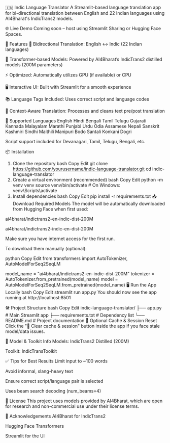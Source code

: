 🇮🇳 Indic Language Translator
A Streamlit-based language translation app for bi-directional translation between English and 22 Indian languages using AI4Bharat's IndicTrans2 models.

🌐 Live Demo
Coming soon – host using Streamlit Sharing or Hugging Face Spaces.

🚀 Features
🔁 Bidirectional Translation: English ↔ Indic (22 Indian languages)

🤖 Transformer-based Models: Powered by AI4Bharat’s IndicTrans2 distilled models (200M parameters)

⚡ Optimized: Automatically utilizes GPU (if available) or CPU

🖥️ Interactive UI: Built with Streamlit for a smooth experience

📚 Language Tags Included: Uses correct script and language codes

🧠 Context-Aware Translation: Processes and cleans text pre/post translation

🧪 Supported Languages
English	Hindi	Bengali	Tamil	Telugu	Gujarati
Kannada	Malayalam	Marathi	Punjabi	Urdu	Odia
Assamese	Nepali	Sanskrit	Kashmiri	Sindhi	Maithili
Manipuri	Bodo	Santali	Konkani	Dogri	

Script support included for Devanagari, Tamil, Telugu, Bengali, etc.

📦 Installation
1. Clone the repository
bash
Copy
Edit
git clone https://github.com/yourusername/indic-language-translator.git
cd indic-language-translator
2. Create a virtual environment (recommended)
bash
Copy
Edit
python -m venv venv
source venv/bin/activate  # On Windows: venv\Scripts\activate
3. Install dependencies
bash
Copy
Edit
pip install -r requirements.txt
📥 Download Required Models
The model will be automatically downloaded from Hugging Face when first used:

ai4bharat/indictrans2-en-indic-dist-200M

ai4bharat/indictrans2-indic-en-dist-200M

Make sure you have internet access for the first run.

To download them manually (optional):

python
Copy
Edit
from transformers import AutoTokenizer, AutoModelForSeq2SeqLM

model_name = "ai4bharat/indictrans2-en-indic-dist-200M"
tokenizer = AutoTokenizer.from_pretrained(model_name)
model = AutoModelForSeq2SeqLM.from_pretrained(model_name)
🖥️ Run the App Locally
bash
Copy
Edit
streamlit run app.py
You should now see the app running at http://localhost:8501

🛠 Project Structure
bash
Copy
Edit
indic-language-translator/
├── app.py                 # Main Streamlit app
├── requirements.txt       # Dependency list
└── README.md              # Project documentation
🧼 Optional Cache & Session Reset
Click the "🧹 Clear cache & session" button inside the app if you face stale model/data issues.

🧠 Model & Toolkit Info
Models: IndicTrans2 Distilled (200M)

Toolkit: IndicTransToolkit

✅ Tips for Best Results
Limit input to ~100 words

Avoid informal, slang-heavy text

Ensure correct script/language pair is selected

Uses beam search decoding (num_beams=4)

📄 License
This project uses models provided by AI4Bharat, which are open for research and non-commercial use under their license terms.

🙏 Acknowledgements
AI4Bharat for IndicTrans2

Hugging Face Transformers

Streamlit for the UI

